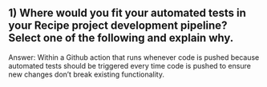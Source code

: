 ## 1) Where would you fit your automated tests in your Recipe project development pipeline? Select one of the following and explain why.
Answer: Within a Github action that runs whenever code is pushed because automated tests should be triggered every time code is pushed to ensure new changes don’t break existing functionality.





